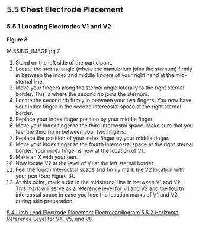 ## 5.5 Chest Electrode Placement

### 5.5.1 Locating Electrodes V1 and V2

**Figure 3**

MISSING_IMAGE pg 7

1. Stand on the left side of the participant.
2. Locate the sternal angle (where the manubrium joins the sternum) firmly in between the index and middle fingers of your right hand at the mid-sternal
line.
3. Move your fingers along the sternal angle laterally to the right sternal border. This is where the second rib joins the sternum.
4. Locate the second rib firmly in between your two fingers. You now have your index finger in the second intercostal space at the right sternal border.
5. Replace your index finger position by your middle finger
6. Move your index finger to the third intercostal space. Make sure that you feel the third rib in between your two fingers.
7. Replace the position of your index finger by your middle finger.
8. Move your index finger to the fourth intercostal space at the right sternal border. Your index finger is now at the location of V1.
9. Make an X with your pen.
10. Now locate V2 at the level of V1 at the left sternal border.
11. Feel the fourth intercostal space and  firmly mark the V2 location with your pen (See Figure 3).
12. At this point, mark a dot in the midsternal line in between V1 and V2. This mark will serve as a reference level for V1 and V2 and the fourth intercostal space in case you lose the location marks of V1 and V2 during skin preparation.


<div class="center">
<div class="btn-group">
  <a href=":pages_path:/manuals/ecg/5-04-limb-lead-placement.md" class="btn btn-default">
    <span class="glyphicon glyphicon-chevron-left"></span>
    5.4 Limb Lead Electrode Placement
  </a>

  <a href=":pages_path:/manuals/ecg" class="btn btn-default">
    <span class="glyphicon glyphicon-chevron-up"></span>
    Electrocardiogram
  </a>

  <a href=":pages_path:/manuals/ecg/5-05-02-00-horizontal-reference.md" class="btn btn-success">
    5.5.2 Horizontal Reference Level for V4, V5, and V6
    <span class="glyphicon glyphicon-chevron-right"></span>
  </a>
</div>
</div>